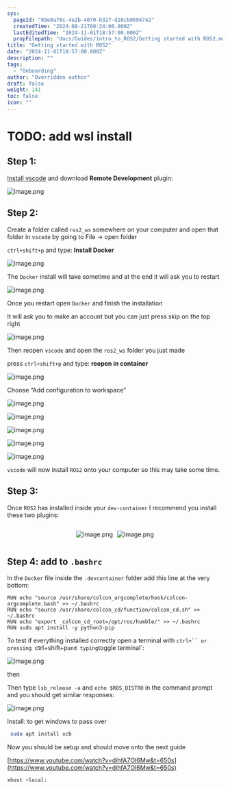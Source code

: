 ```yaml
---
sys:
  pageId: "89e0a78c-4e2b-4070-b327-d28cb0694742"
  createdTime: "2024-08-21T00:24:00.000Z"
  lastEditedTime: "2024-11-01T18:57:00.000Z"
  propFilepath: "docs/Guides/intro_to_ROS2/Getting started with ROS2.md"
title: "Getting started with ROS2"
date: "2024-11-01T18:57:00.000Z"
description: ""
tags:
  - "Onboarding"
author: "Overridden author"
draft: false
weight: 141
toc: false
icon: ""
---
```


# TODO: add wsl install

## Step 1:

[Install vscode](https://code.visualstudio.com/download) and download **Remote Development** plugin:

![image.png](https://prod-files-secure.s3.us-west-2.amazonaws.com/d518164a-d88e-44d1-a4ee-3adb3bd8bce0/efb52993-1881-4a40-b95e-6f020334f022/image.png?X-Amz-Algorithm=AWS4-HMAC-SHA256&X-Amz-Content-Sha256=UNSIGNED-PAYLOAD&X-Amz-Credential=ASIAZI2LB46663N7ERMQ%2F20250206%2Fus-west-2%2Fs3%2Faws4_request&X-Amz-Date=20250206T090828Z&X-Amz-Expires=3600&X-Amz-Security-Token=IQoJb3JpZ2luX2VjEEEaCXVzLXdlc3QtMiJGMEQCIHXRXwUowssoAULie8V%2FVDIcnFwsWR%2BvbVG6gbqMq9oHAiBzpK2%2F1edmQToxC%2BazjRMJEvngjSJA%2Be9sjuCtvly0jyr%2FAwhaEAAaDDYzNzQyMzE4MzgwNSIMOvu%2B5JGwf77ZUYHSKtwDhmaITKSKzdXhnJHSZgAF3zE0QHZKituQd8RF8jxIF7NUkojJTmoeSi9k%2BI7RSsi5HOgerDScUt3oKVcHibGLXR%2BpZKY8gxGSgKeehSD0Wbf0WAEF04uXU76NXki6z1sHidarqTmM1E60bz4Fftfw5Uga9uCuM%2F26RYIAqPB9AorQR00fN9Ow9IqP1vL0WMrcy0dm9NXTaj3OT61SBvLdbxiClwQIwsv2JT2BBeEm5UZMlkkjXbOIZ1ijvmBVFNREAFW2Pu4%2BYK281syUpr%2FXheQKN38tqh5heIQoPRzt2QwDN4YitEHinZ2OJmu%2B02mmPAKLJL753BnZf4nKHk1iTWoLJ6Y66ZDexhrglMAnifuRGCSKaD7pYiwH5qsjhDXkEM0ivZL1iR781hgVEuY6UQrbzoaPvjFwrsYZ%2BxBykNAz07PbMD07QTdcCvrlbfCqpuDCY6jGHcq521RXyucJ18b0HfaxXrZE0wuG2HmOsM9yGcP3zz12%2FJcw6GJwS61jINkELLdeBgiT%2BEKzK5x7p%2FEx8xc9fDN5vxoEksja7hdD5RJ7baEjp0wmYRwjbmINlIUXGMVlPnpzpKpczhgHyGKsGPkQc2ji0om%2F2t0MzswL%2B%2FlkJ5644wwW3SEwke2RvQY6pgFtdv4oALFq6qq31jqSqqhEmR%2BuEXDrnPlgllUioUIupcm%2B31Md%2FQt2A1RmVrGBr9aA7MS5j2YYNbi4Y1widQp%2F0n%2Fi4GnPiDEgDXLRSrLTGJ6aRSW3G0qi7b3aKg7krFc4Ph%2FnIbqYkGUcZggIqyQOZSxPdisYG3CeHYR%2Frz6ufl%2BrfMG64lUiuRS6ZCbcYAUIu7JWn5eJSOgnfI7yDx82pI4VDK6t&X-Amz-Signature=798134e182b492e3cdbc4370d53d1a7f13976a76214cb51a391b909711b35a3a&X-Amz-SignedHeaders=host&x-id=GetObject)

## Step 2:

Create a folder called `ros2_ws` somewhere on your computer and open that folder in `vscode` by going to File → open folder 

`ctrl+shift+p` and type: **Install Docker**

![image.png](https://prod-files-secure.s3.us-west-2.amazonaws.com/d518164a-d88e-44d1-a4ee-3adb3bd8bce0/2269dc0e-1cd5-47ff-bceb-c04ad9b2eab0/image.png?X-Amz-Algorithm=AWS4-HMAC-SHA256&X-Amz-Content-Sha256=UNSIGNED-PAYLOAD&X-Amz-Credential=ASIAZI2LB46663N7ERMQ%2F20250206%2Fus-west-2%2Fs3%2Faws4_request&X-Amz-Date=20250206T090828Z&X-Amz-Expires=3600&X-Amz-Security-Token=IQoJb3JpZ2luX2VjEEEaCXVzLXdlc3QtMiJGMEQCIHXRXwUowssoAULie8V%2FVDIcnFwsWR%2BvbVG6gbqMq9oHAiBzpK2%2F1edmQToxC%2BazjRMJEvngjSJA%2Be9sjuCtvly0jyr%2FAwhaEAAaDDYzNzQyMzE4MzgwNSIMOvu%2B5JGwf77ZUYHSKtwDhmaITKSKzdXhnJHSZgAF3zE0QHZKituQd8RF8jxIF7NUkojJTmoeSi9k%2BI7RSsi5HOgerDScUt3oKVcHibGLXR%2BpZKY8gxGSgKeehSD0Wbf0WAEF04uXU76NXki6z1sHidarqTmM1E60bz4Fftfw5Uga9uCuM%2F26RYIAqPB9AorQR00fN9Ow9IqP1vL0WMrcy0dm9NXTaj3OT61SBvLdbxiClwQIwsv2JT2BBeEm5UZMlkkjXbOIZ1ijvmBVFNREAFW2Pu4%2BYK281syUpr%2FXheQKN38tqh5heIQoPRzt2QwDN4YitEHinZ2OJmu%2B02mmPAKLJL753BnZf4nKHk1iTWoLJ6Y66ZDexhrglMAnifuRGCSKaD7pYiwH5qsjhDXkEM0ivZL1iR781hgVEuY6UQrbzoaPvjFwrsYZ%2BxBykNAz07PbMD07QTdcCvrlbfCqpuDCY6jGHcq521RXyucJ18b0HfaxXrZE0wuG2HmOsM9yGcP3zz12%2FJcw6GJwS61jINkELLdeBgiT%2BEKzK5x7p%2FEx8xc9fDN5vxoEksja7hdD5RJ7baEjp0wmYRwjbmINlIUXGMVlPnpzpKpczhgHyGKsGPkQc2ji0om%2F2t0MzswL%2B%2FlkJ5644wwW3SEwke2RvQY6pgFtdv4oALFq6qq31jqSqqhEmR%2BuEXDrnPlgllUioUIupcm%2B31Md%2FQt2A1RmVrGBr9aA7MS5j2YYNbi4Y1widQp%2F0n%2Fi4GnPiDEgDXLRSrLTGJ6aRSW3G0qi7b3aKg7krFc4Ph%2FnIbqYkGUcZggIqyQOZSxPdisYG3CeHYR%2Frz6ufl%2BrfMG64lUiuRS6ZCbcYAUIu7JWn5eJSOgnfI7yDx82pI4VDK6t&X-Amz-Signature=8654f20184c5467b0e6955f3365caf09ad361688a2c0f1d123e3676adf4d5283&X-Amz-SignedHeaders=host&x-id=GetObject)

The `Docker` install will take sometime and at the end it will ask you to restart

![image.png](https://prod-files-secure.s3.us-west-2.amazonaws.com/d518164a-d88e-44d1-a4ee-3adb3bd8bce0/ed233f78-be33-4b1f-b89c-9c346c0e961e/image.png?X-Amz-Algorithm=AWS4-HMAC-SHA256&X-Amz-Content-Sha256=UNSIGNED-PAYLOAD&X-Amz-Credential=ASIAZI2LB46663N7ERMQ%2F20250206%2Fus-west-2%2Fs3%2Faws4_request&X-Amz-Date=20250206T090828Z&X-Amz-Expires=3600&X-Amz-Security-Token=IQoJb3JpZ2luX2VjEEEaCXVzLXdlc3QtMiJGMEQCIHXRXwUowssoAULie8V%2FVDIcnFwsWR%2BvbVG6gbqMq9oHAiBzpK2%2F1edmQToxC%2BazjRMJEvngjSJA%2Be9sjuCtvly0jyr%2FAwhaEAAaDDYzNzQyMzE4MzgwNSIMOvu%2B5JGwf77ZUYHSKtwDhmaITKSKzdXhnJHSZgAF3zE0QHZKituQd8RF8jxIF7NUkojJTmoeSi9k%2BI7RSsi5HOgerDScUt3oKVcHibGLXR%2BpZKY8gxGSgKeehSD0Wbf0WAEF04uXU76NXki6z1sHidarqTmM1E60bz4Fftfw5Uga9uCuM%2F26RYIAqPB9AorQR00fN9Ow9IqP1vL0WMrcy0dm9NXTaj3OT61SBvLdbxiClwQIwsv2JT2BBeEm5UZMlkkjXbOIZ1ijvmBVFNREAFW2Pu4%2BYK281syUpr%2FXheQKN38tqh5heIQoPRzt2QwDN4YitEHinZ2OJmu%2B02mmPAKLJL753BnZf4nKHk1iTWoLJ6Y66ZDexhrglMAnifuRGCSKaD7pYiwH5qsjhDXkEM0ivZL1iR781hgVEuY6UQrbzoaPvjFwrsYZ%2BxBykNAz07PbMD07QTdcCvrlbfCqpuDCY6jGHcq521RXyucJ18b0HfaxXrZE0wuG2HmOsM9yGcP3zz12%2FJcw6GJwS61jINkELLdeBgiT%2BEKzK5x7p%2FEx8xc9fDN5vxoEksja7hdD5RJ7baEjp0wmYRwjbmINlIUXGMVlPnpzpKpczhgHyGKsGPkQc2ji0om%2F2t0MzswL%2B%2FlkJ5644wwW3SEwke2RvQY6pgFtdv4oALFq6qq31jqSqqhEmR%2BuEXDrnPlgllUioUIupcm%2B31Md%2FQt2A1RmVrGBr9aA7MS5j2YYNbi4Y1widQp%2F0n%2Fi4GnPiDEgDXLRSrLTGJ6aRSW3G0qi7b3aKg7krFc4Ph%2FnIbqYkGUcZggIqyQOZSxPdisYG3CeHYR%2Frz6ufl%2BrfMG64lUiuRS6ZCbcYAUIu7JWn5eJSOgnfI7yDx82pI4VDK6t&X-Amz-Signature=792afd591122fd44b5dc5d57d58bed8876c8f167c7b70845eb1e2a1ccc25d531&X-Amz-SignedHeaders=host&x-id=GetObject)

Once you restart open `Docker` and finish the installation

It will ask you to make an account but you can just press skip on the top right

![image.png](https://prod-files-secure.s3.us-west-2.amazonaws.com/d518164a-d88e-44d1-a4ee-3adb3bd8bce0/21010ad9-1659-4fd9-9f59-9932a09b2a3d/image.png?X-Amz-Algorithm=AWS4-HMAC-SHA256&X-Amz-Content-Sha256=UNSIGNED-PAYLOAD&X-Amz-Credential=ASIAZI2LB46663N7ERMQ%2F20250206%2Fus-west-2%2Fs3%2Faws4_request&X-Amz-Date=20250206T090828Z&X-Amz-Expires=3600&X-Amz-Security-Token=IQoJb3JpZ2luX2VjEEEaCXVzLXdlc3QtMiJGMEQCIHXRXwUowssoAULie8V%2FVDIcnFwsWR%2BvbVG6gbqMq9oHAiBzpK2%2F1edmQToxC%2BazjRMJEvngjSJA%2Be9sjuCtvly0jyr%2FAwhaEAAaDDYzNzQyMzE4MzgwNSIMOvu%2B5JGwf77ZUYHSKtwDhmaITKSKzdXhnJHSZgAF3zE0QHZKituQd8RF8jxIF7NUkojJTmoeSi9k%2BI7RSsi5HOgerDScUt3oKVcHibGLXR%2BpZKY8gxGSgKeehSD0Wbf0WAEF04uXU76NXki6z1sHidarqTmM1E60bz4Fftfw5Uga9uCuM%2F26RYIAqPB9AorQR00fN9Ow9IqP1vL0WMrcy0dm9NXTaj3OT61SBvLdbxiClwQIwsv2JT2BBeEm5UZMlkkjXbOIZ1ijvmBVFNREAFW2Pu4%2BYK281syUpr%2FXheQKN38tqh5heIQoPRzt2QwDN4YitEHinZ2OJmu%2B02mmPAKLJL753BnZf4nKHk1iTWoLJ6Y66ZDexhrglMAnifuRGCSKaD7pYiwH5qsjhDXkEM0ivZL1iR781hgVEuY6UQrbzoaPvjFwrsYZ%2BxBykNAz07PbMD07QTdcCvrlbfCqpuDCY6jGHcq521RXyucJ18b0HfaxXrZE0wuG2HmOsM9yGcP3zz12%2FJcw6GJwS61jINkELLdeBgiT%2BEKzK5x7p%2FEx8xc9fDN5vxoEksja7hdD5RJ7baEjp0wmYRwjbmINlIUXGMVlPnpzpKpczhgHyGKsGPkQc2ji0om%2F2t0MzswL%2B%2FlkJ5644wwW3SEwke2RvQY6pgFtdv4oALFq6qq31jqSqqhEmR%2BuEXDrnPlgllUioUIupcm%2B31Md%2FQt2A1RmVrGBr9aA7MS5j2YYNbi4Y1widQp%2F0n%2Fi4GnPiDEgDXLRSrLTGJ6aRSW3G0qi7b3aKg7krFc4Ph%2FnIbqYkGUcZggIqyQOZSxPdisYG3CeHYR%2Frz6ufl%2BrfMG64lUiuRS6ZCbcYAUIu7JWn5eJSOgnfI7yDx82pI4VDK6t&X-Amz-Signature=f0ccc17480eac59acc4796c0bd0c5eada3a5aed24a9e424a23e446f57e72f775&X-Amz-SignedHeaders=host&x-id=GetObject)

Then reopen `vscode` and open the `ros2_ws` folder you just made

press `ctrl+shift+p` and type: **reopen in container**

![image.png](https://prod-files-secure.s3.us-west-2.amazonaws.com/d518164a-d88e-44d1-a4ee-3adb3bd8bce0/4e93b8c2-41ad-488c-8095-c74205196118/image.png?X-Amz-Algorithm=AWS4-HMAC-SHA256&X-Amz-Content-Sha256=UNSIGNED-PAYLOAD&X-Amz-Credential=ASIAZI2LB46663N7ERMQ%2F20250206%2Fus-west-2%2Fs3%2Faws4_request&X-Amz-Date=20250206T090828Z&X-Amz-Expires=3600&X-Amz-Security-Token=IQoJb3JpZ2luX2VjEEEaCXVzLXdlc3QtMiJGMEQCIHXRXwUowssoAULie8V%2FVDIcnFwsWR%2BvbVG6gbqMq9oHAiBzpK2%2F1edmQToxC%2BazjRMJEvngjSJA%2Be9sjuCtvly0jyr%2FAwhaEAAaDDYzNzQyMzE4MzgwNSIMOvu%2B5JGwf77ZUYHSKtwDhmaITKSKzdXhnJHSZgAF3zE0QHZKituQd8RF8jxIF7NUkojJTmoeSi9k%2BI7RSsi5HOgerDScUt3oKVcHibGLXR%2BpZKY8gxGSgKeehSD0Wbf0WAEF04uXU76NXki6z1sHidarqTmM1E60bz4Fftfw5Uga9uCuM%2F26RYIAqPB9AorQR00fN9Ow9IqP1vL0WMrcy0dm9NXTaj3OT61SBvLdbxiClwQIwsv2JT2BBeEm5UZMlkkjXbOIZ1ijvmBVFNREAFW2Pu4%2BYK281syUpr%2FXheQKN38tqh5heIQoPRzt2QwDN4YitEHinZ2OJmu%2B02mmPAKLJL753BnZf4nKHk1iTWoLJ6Y66ZDexhrglMAnifuRGCSKaD7pYiwH5qsjhDXkEM0ivZL1iR781hgVEuY6UQrbzoaPvjFwrsYZ%2BxBykNAz07PbMD07QTdcCvrlbfCqpuDCY6jGHcq521RXyucJ18b0HfaxXrZE0wuG2HmOsM9yGcP3zz12%2FJcw6GJwS61jINkELLdeBgiT%2BEKzK5x7p%2FEx8xc9fDN5vxoEksja7hdD5RJ7baEjp0wmYRwjbmINlIUXGMVlPnpzpKpczhgHyGKsGPkQc2ji0om%2F2t0MzswL%2B%2FlkJ5644wwW3SEwke2RvQY6pgFtdv4oALFq6qq31jqSqqhEmR%2BuEXDrnPlgllUioUIupcm%2B31Md%2FQt2A1RmVrGBr9aA7MS5j2YYNbi4Y1widQp%2F0n%2Fi4GnPiDEgDXLRSrLTGJ6aRSW3G0qi7b3aKg7krFc4Ph%2FnIbqYkGUcZggIqyQOZSxPdisYG3CeHYR%2Frz6ufl%2BrfMG64lUiuRS6ZCbcYAUIu7JWn5eJSOgnfI7yDx82pI4VDK6t&X-Amz-Signature=5208028185bc31a96efe1632bb01d36e9f3b530ffe3b92ac5fef71d12793cb4f&X-Amz-SignedHeaders=host&x-id=GetObject)

Choose “Add configuration to workspace”

![image.png](https://prod-files-secure.s3.us-west-2.amazonaws.com/d518164a-d88e-44d1-a4ee-3adb3bd8bce0/9560b282-5060-4989-ba37-97e7b2c22476/image.png?X-Amz-Algorithm=AWS4-HMAC-SHA256&X-Amz-Content-Sha256=UNSIGNED-PAYLOAD&X-Amz-Credential=ASIAZI2LB46663N7ERMQ%2F20250206%2Fus-west-2%2Fs3%2Faws4_request&X-Amz-Date=20250206T090828Z&X-Amz-Expires=3600&X-Amz-Security-Token=IQoJb3JpZ2luX2VjEEEaCXVzLXdlc3QtMiJGMEQCIHXRXwUowssoAULie8V%2FVDIcnFwsWR%2BvbVG6gbqMq9oHAiBzpK2%2F1edmQToxC%2BazjRMJEvngjSJA%2Be9sjuCtvly0jyr%2FAwhaEAAaDDYzNzQyMzE4MzgwNSIMOvu%2B5JGwf77ZUYHSKtwDhmaITKSKzdXhnJHSZgAF3zE0QHZKituQd8RF8jxIF7NUkojJTmoeSi9k%2BI7RSsi5HOgerDScUt3oKVcHibGLXR%2BpZKY8gxGSgKeehSD0Wbf0WAEF04uXU76NXki6z1sHidarqTmM1E60bz4Fftfw5Uga9uCuM%2F26RYIAqPB9AorQR00fN9Ow9IqP1vL0WMrcy0dm9NXTaj3OT61SBvLdbxiClwQIwsv2JT2BBeEm5UZMlkkjXbOIZ1ijvmBVFNREAFW2Pu4%2BYK281syUpr%2FXheQKN38tqh5heIQoPRzt2QwDN4YitEHinZ2OJmu%2B02mmPAKLJL753BnZf4nKHk1iTWoLJ6Y66ZDexhrglMAnifuRGCSKaD7pYiwH5qsjhDXkEM0ivZL1iR781hgVEuY6UQrbzoaPvjFwrsYZ%2BxBykNAz07PbMD07QTdcCvrlbfCqpuDCY6jGHcq521RXyucJ18b0HfaxXrZE0wuG2HmOsM9yGcP3zz12%2FJcw6GJwS61jINkELLdeBgiT%2BEKzK5x7p%2FEx8xc9fDN5vxoEksja7hdD5RJ7baEjp0wmYRwjbmINlIUXGMVlPnpzpKpczhgHyGKsGPkQc2ji0om%2F2t0MzswL%2B%2FlkJ5644wwW3SEwke2RvQY6pgFtdv4oALFq6qq31jqSqqhEmR%2BuEXDrnPlgllUioUIupcm%2B31Md%2FQt2A1RmVrGBr9aA7MS5j2YYNbi4Y1widQp%2F0n%2Fi4GnPiDEgDXLRSrLTGJ6aRSW3G0qi7b3aKg7krFc4Ph%2FnIbqYkGUcZggIqyQOZSxPdisYG3CeHYR%2Frz6ufl%2BrfMG64lUiuRS6ZCbcYAUIu7JWn5eJSOgnfI7yDx82pI4VDK6t&X-Amz-Signature=a09a7d57103d15f53c3510ddd9d05c920c0b330b1e2d850dd9ed742fe3435419&X-Amz-SignedHeaders=host&x-id=GetObject)

![image.png](https://prod-files-secure.s3.us-west-2.amazonaws.com/d518164a-d88e-44d1-a4ee-3adb3bd8bce0/2ee63f81-886b-48e8-a553-dc6e5eac99e4/image.png?X-Amz-Algorithm=AWS4-HMAC-SHA256&X-Amz-Content-Sha256=UNSIGNED-PAYLOAD&X-Amz-Credential=ASIAZI2LB46663N7ERMQ%2F20250206%2Fus-west-2%2Fs3%2Faws4_request&X-Amz-Date=20250206T090828Z&X-Amz-Expires=3600&X-Amz-Security-Token=IQoJb3JpZ2luX2VjEEEaCXVzLXdlc3QtMiJGMEQCIHXRXwUowssoAULie8V%2FVDIcnFwsWR%2BvbVG6gbqMq9oHAiBzpK2%2F1edmQToxC%2BazjRMJEvngjSJA%2Be9sjuCtvly0jyr%2FAwhaEAAaDDYzNzQyMzE4MzgwNSIMOvu%2B5JGwf77ZUYHSKtwDhmaITKSKzdXhnJHSZgAF3zE0QHZKituQd8RF8jxIF7NUkojJTmoeSi9k%2BI7RSsi5HOgerDScUt3oKVcHibGLXR%2BpZKY8gxGSgKeehSD0Wbf0WAEF04uXU76NXki6z1sHidarqTmM1E60bz4Fftfw5Uga9uCuM%2F26RYIAqPB9AorQR00fN9Ow9IqP1vL0WMrcy0dm9NXTaj3OT61SBvLdbxiClwQIwsv2JT2BBeEm5UZMlkkjXbOIZ1ijvmBVFNREAFW2Pu4%2BYK281syUpr%2FXheQKN38tqh5heIQoPRzt2QwDN4YitEHinZ2OJmu%2B02mmPAKLJL753BnZf4nKHk1iTWoLJ6Y66ZDexhrglMAnifuRGCSKaD7pYiwH5qsjhDXkEM0ivZL1iR781hgVEuY6UQrbzoaPvjFwrsYZ%2BxBykNAz07PbMD07QTdcCvrlbfCqpuDCY6jGHcq521RXyucJ18b0HfaxXrZE0wuG2HmOsM9yGcP3zz12%2FJcw6GJwS61jINkELLdeBgiT%2BEKzK5x7p%2FEx8xc9fDN5vxoEksja7hdD5RJ7baEjp0wmYRwjbmINlIUXGMVlPnpzpKpczhgHyGKsGPkQc2ji0om%2F2t0MzswL%2B%2FlkJ5644wwW3SEwke2RvQY6pgFtdv4oALFq6qq31jqSqqhEmR%2BuEXDrnPlgllUioUIupcm%2B31Md%2FQt2A1RmVrGBr9aA7MS5j2YYNbi4Y1widQp%2F0n%2Fi4GnPiDEgDXLRSrLTGJ6aRSW3G0qi7b3aKg7krFc4Ph%2FnIbqYkGUcZggIqyQOZSxPdisYG3CeHYR%2Frz6ufl%2BrfMG64lUiuRS6ZCbcYAUIu7JWn5eJSOgnfI7yDx82pI4VDK6t&X-Amz-Signature=c1b4145af1e6e4f0d4e0f1f60132dab84ce40e13f71ecc16f97f8ebcf0c55e3d&X-Amz-SignedHeaders=host&x-id=GetObject)

![image.png](https://prod-files-secure.s3.us-west-2.amazonaws.com/d518164a-d88e-44d1-a4ee-3adb3bd8bce0/ae1580b2-b048-407e-aed9-b584224a7a04/image.png?X-Amz-Algorithm=AWS4-HMAC-SHA256&X-Amz-Content-Sha256=UNSIGNED-PAYLOAD&X-Amz-Credential=ASIAZI2LB46663N7ERMQ%2F20250206%2Fus-west-2%2Fs3%2Faws4_request&X-Amz-Date=20250206T090828Z&X-Amz-Expires=3600&X-Amz-Security-Token=IQoJb3JpZ2luX2VjEEEaCXVzLXdlc3QtMiJGMEQCIHXRXwUowssoAULie8V%2FVDIcnFwsWR%2BvbVG6gbqMq9oHAiBzpK2%2F1edmQToxC%2BazjRMJEvngjSJA%2Be9sjuCtvly0jyr%2FAwhaEAAaDDYzNzQyMzE4MzgwNSIMOvu%2B5JGwf77ZUYHSKtwDhmaITKSKzdXhnJHSZgAF3zE0QHZKituQd8RF8jxIF7NUkojJTmoeSi9k%2BI7RSsi5HOgerDScUt3oKVcHibGLXR%2BpZKY8gxGSgKeehSD0Wbf0WAEF04uXU76NXki6z1sHidarqTmM1E60bz4Fftfw5Uga9uCuM%2F26RYIAqPB9AorQR00fN9Ow9IqP1vL0WMrcy0dm9NXTaj3OT61SBvLdbxiClwQIwsv2JT2BBeEm5UZMlkkjXbOIZ1ijvmBVFNREAFW2Pu4%2BYK281syUpr%2FXheQKN38tqh5heIQoPRzt2QwDN4YitEHinZ2OJmu%2B02mmPAKLJL753BnZf4nKHk1iTWoLJ6Y66ZDexhrglMAnifuRGCSKaD7pYiwH5qsjhDXkEM0ivZL1iR781hgVEuY6UQrbzoaPvjFwrsYZ%2BxBykNAz07PbMD07QTdcCvrlbfCqpuDCY6jGHcq521RXyucJ18b0HfaxXrZE0wuG2HmOsM9yGcP3zz12%2FJcw6GJwS61jINkELLdeBgiT%2BEKzK5x7p%2FEx8xc9fDN5vxoEksja7hdD5RJ7baEjp0wmYRwjbmINlIUXGMVlPnpzpKpczhgHyGKsGPkQc2ji0om%2F2t0MzswL%2B%2FlkJ5644wwW3SEwke2RvQY6pgFtdv4oALFq6qq31jqSqqhEmR%2BuEXDrnPlgllUioUIupcm%2B31Md%2FQt2A1RmVrGBr9aA7MS5j2YYNbi4Y1widQp%2F0n%2Fi4GnPiDEgDXLRSrLTGJ6aRSW3G0qi7b3aKg7krFc4Ph%2FnIbqYkGUcZggIqyQOZSxPdisYG3CeHYR%2Frz6ufl%2BrfMG64lUiuRS6ZCbcYAUIu7JWn5eJSOgnfI7yDx82pI4VDK6t&X-Amz-Signature=5a4756fb2f5951abec1271599c5777db79f249f738a88b8c2f4133a0f1f93517&X-Amz-SignedHeaders=host&x-id=GetObject)

![image.png](https://prod-files-secure.s3.us-west-2.amazonaws.com/d518164a-d88e-44d1-a4ee-3adb3bd8bce0/53255b28-f75e-430f-b9e3-c0ac8577e42b/image.png?X-Amz-Algorithm=AWS4-HMAC-SHA256&X-Amz-Content-Sha256=UNSIGNED-PAYLOAD&X-Amz-Credential=ASIAZI2LB46663N7ERMQ%2F20250206%2Fus-west-2%2Fs3%2Faws4_request&X-Amz-Date=20250206T090828Z&X-Amz-Expires=3600&X-Amz-Security-Token=IQoJb3JpZ2luX2VjEEEaCXVzLXdlc3QtMiJGMEQCIHXRXwUowssoAULie8V%2FVDIcnFwsWR%2BvbVG6gbqMq9oHAiBzpK2%2F1edmQToxC%2BazjRMJEvngjSJA%2Be9sjuCtvly0jyr%2FAwhaEAAaDDYzNzQyMzE4MzgwNSIMOvu%2B5JGwf77ZUYHSKtwDhmaITKSKzdXhnJHSZgAF3zE0QHZKituQd8RF8jxIF7NUkojJTmoeSi9k%2BI7RSsi5HOgerDScUt3oKVcHibGLXR%2BpZKY8gxGSgKeehSD0Wbf0WAEF04uXU76NXki6z1sHidarqTmM1E60bz4Fftfw5Uga9uCuM%2F26RYIAqPB9AorQR00fN9Ow9IqP1vL0WMrcy0dm9NXTaj3OT61SBvLdbxiClwQIwsv2JT2BBeEm5UZMlkkjXbOIZ1ijvmBVFNREAFW2Pu4%2BYK281syUpr%2FXheQKN38tqh5heIQoPRzt2QwDN4YitEHinZ2OJmu%2B02mmPAKLJL753BnZf4nKHk1iTWoLJ6Y66ZDexhrglMAnifuRGCSKaD7pYiwH5qsjhDXkEM0ivZL1iR781hgVEuY6UQrbzoaPvjFwrsYZ%2BxBykNAz07PbMD07QTdcCvrlbfCqpuDCY6jGHcq521RXyucJ18b0HfaxXrZE0wuG2HmOsM9yGcP3zz12%2FJcw6GJwS61jINkELLdeBgiT%2BEKzK5x7p%2FEx8xc9fDN5vxoEksja7hdD5RJ7baEjp0wmYRwjbmINlIUXGMVlPnpzpKpczhgHyGKsGPkQc2ji0om%2F2t0MzswL%2B%2FlkJ5644wwW3SEwke2RvQY6pgFtdv4oALFq6qq31jqSqqhEmR%2BuEXDrnPlgllUioUIupcm%2B31Md%2FQt2A1RmVrGBr9aA7MS5j2YYNbi4Y1widQp%2F0n%2Fi4GnPiDEgDXLRSrLTGJ6aRSW3G0qi7b3aKg7krFc4Ph%2FnIbqYkGUcZggIqyQOZSxPdisYG3CeHYR%2Frz6ufl%2BrfMG64lUiuRS6ZCbcYAUIu7JWn5eJSOgnfI7yDx82pI4VDK6t&X-Amz-Signature=40bf4079df7b94aa896c603590f71673d086aa60369379177f503849f16406b2&X-Amz-SignedHeaders=host&x-id=GetObject)

![image.png](https://prod-files-secure.s3.us-west-2.amazonaws.com/d518164a-d88e-44d1-a4ee-3adb3bd8bce0/7c562767-5af9-4ffb-97d1-327bcdf4ee00/image.png?X-Amz-Algorithm=AWS4-HMAC-SHA256&X-Amz-Content-Sha256=UNSIGNED-PAYLOAD&X-Amz-Credential=ASIAZI2LB46663N7ERMQ%2F20250206%2Fus-west-2%2Fs3%2Faws4_request&X-Amz-Date=20250206T090828Z&X-Amz-Expires=3600&X-Amz-Security-Token=IQoJb3JpZ2luX2VjEEEaCXVzLXdlc3QtMiJGMEQCIHXRXwUowssoAULie8V%2FVDIcnFwsWR%2BvbVG6gbqMq9oHAiBzpK2%2F1edmQToxC%2BazjRMJEvngjSJA%2Be9sjuCtvly0jyr%2FAwhaEAAaDDYzNzQyMzE4MzgwNSIMOvu%2B5JGwf77ZUYHSKtwDhmaITKSKzdXhnJHSZgAF3zE0QHZKituQd8RF8jxIF7NUkojJTmoeSi9k%2BI7RSsi5HOgerDScUt3oKVcHibGLXR%2BpZKY8gxGSgKeehSD0Wbf0WAEF04uXU76NXki6z1sHidarqTmM1E60bz4Fftfw5Uga9uCuM%2F26RYIAqPB9AorQR00fN9Ow9IqP1vL0WMrcy0dm9NXTaj3OT61SBvLdbxiClwQIwsv2JT2BBeEm5UZMlkkjXbOIZ1ijvmBVFNREAFW2Pu4%2BYK281syUpr%2FXheQKN38tqh5heIQoPRzt2QwDN4YitEHinZ2OJmu%2B02mmPAKLJL753BnZf4nKHk1iTWoLJ6Y66ZDexhrglMAnifuRGCSKaD7pYiwH5qsjhDXkEM0ivZL1iR781hgVEuY6UQrbzoaPvjFwrsYZ%2BxBykNAz07PbMD07QTdcCvrlbfCqpuDCY6jGHcq521RXyucJ18b0HfaxXrZE0wuG2HmOsM9yGcP3zz12%2FJcw6GJwS61jINkELLdeBgiT%2BEKzK5x7p%2FEx8xc9fDN5vxoEksja7hdD5RJ7baEjp0wmYRwjbmINlIUXGMVlPnpzpKpczhgHyGKsGPkQc2ji0om%2F2t0MzswL%2B%2FlkJ5644wwW3SEwke2RvQY6pgFtdv4oALFq6qq31jqSqqhEmR%2BuEXDrnPlgllUioUIupcm%2B31Md%2FQt2A1RmVrGBr9aA7MS5j2YYNbi4Y1widQp%2F0n%2Fi4GnPiDEgDXLRSrLTGJ6aRSW3G0qi7b3aKg7krFc4Ph%2FnIbqYkGUcZggIqyQOZSxPdisYG3CeHYR%2Frz6ufl%2BrfMG64lUiuRS6ZCbcYAUIu7JWn5eJSOgnfI7yDx82pI4VDK6t&X-Amz-Signature=af06c174c020fba0ac42ca8cc1c4cff9466eedab6c4e4254b0870efc7d7dee62&X-Amz-SignedHeaders=host&x-id=GetObject)

`vscode` will now install `ROS2` onto your computer so this may take some time.

## Step 3:

Once `ROS2` has installed inside your `dev-container` I recommend you install these two plugins:

<div style="display: flex;flex-direction: row; column-gap:10px; max-width: 630px;justify-content: center;">
<div>

![image.png](https://prod-files-secure.s3.us-west-2.amazonaws.com/d518164a-d88e-44d1-a4ee-3adb3bd8bce0/3fc3d550-5a54-4ba1-ba6b-faa01cdb7369/image.png?X-Amz-Algorithm=AWS4-HMAC-SHA256&X-Amz-Content-Sha256=UNSIGNED-PAYLOAD&X-Amz-Credential=ASIAZI2LB4664NKJZB6K%2F20250206%2Fus-west-2%2Fs3%2Faws4_request&X-Amz-Date=20250206T090834Z&X-Amz-Expires=3600&X-Amz-Security-Token=IQoJb3JpZ2luX2VjEEEaCXVzLXdlc3QtMiJIMEYCIQCtI%2FbQDh29nHIZYE85yjDrrhtKlTEEq0xmGYni4i85FwIhAKAEcFsgUvhJFx5PqliLBqRgyBNy9dB9Ia%2Fm9tlwgxT7Kv8DCFoQABoMNjM3NDIzMTgzODA1IgynVh%2FdAYzx%2BP0wWxwq3AP9YaNtAB%2FpdNei0VfduRLmOLKNUubDrOlloSdbxurQh%2BQ82IWD19roALYuxQNJXSWnYkEFH4zPJVKDYNrkuDe0ToKV9IUIfVmDTjZrnDuTKI%2FIM16I0EsJ4PfzNyDs7ukuG%2BVnnog%2B%2FgnK0ig02OJrv4Orljo394kSMdF5K5AJ84BijK6M7hDVPdcGq9RjM%2BN7%2Borklks5S%2FG7BYVjEIEtnyulj6IP8PSo6TCpwS9ahZAIpUmo3VMJMxPeaV%2FyWO2HBlOTvZLPFX%2Fp7zk3w4vi14mq%2BRAvrCPpU%2BPvWC5LX83rta5UKmdmuBX%2FEzv99jJ%2FwRLwr8nZorciOVXlU7KVzq7lt4r7OyMeb9sSC4OFxe71x%2FgXsD9ryW6gXUDGQPRaAOf9kEfxxbIEh7IrJXv9kGm%2BA5e8uvefxBVsYUlBV9Rg52C%2BUMSnEDuu3EJ5h%2F8%2FPlcn3PzbRlPj1ZprXQU3iVmODcdLweb49umoR50dZua938NyRBQPuUbS3Ydg%2FjlbbFDzeUcFuujVh586pSxIIb7L%2Fbnu9qhcnp71iUNLO1YOCJ29zWeUfyT4EYqizb1If52yCqrYhxxlEIK9e%2F4Mvi6UebXUzUN3X7yqET%2F36YzubZKgrkJoE0YAoDCQ7ZG9BjqkAWYKmXeCNcN7L%2BAai2PzNzsJmc1PXEVKLyySZDJZnbCoVQ2Eb5DVgdvp3LoAD1tg9BcgS%2BFgI%2BBoQ0nZGCP420OEFfjBvJPlD6fwUoeLMX6RaflfMzCM5nGiTL7BJA%2BLRDMhn47qUf22W%2FqFbWfKALOGT1s%2BTbx4GkrsEeMu1sA5BoHNYAe6j7FOuhVH86NFBSBYbKsAYOCfrBtYu9cak5dWvOig&X-Amz-Signature=80b618a5f815ae0b8c744b72f4d05464e18a81c48bb36e8437ed7caeabf2e757&X-Amz-SignedHeaders=host&x-id=GetObject)

</div>
<div>

![image.png](https://prod-files-secure.s3.us-west-2.amazonaws.com/d518164a-d88e-44d1-a4ee-3adb3bd8bce0/d994cc66-13c2-4093-a5a3-f84cf4601a82/image.png?X-Amz-Algorithm=AWS4-HMAC-SHA256&X-Amz-Content-Sha256=UNSIGNED-PAYLOAD&X-Amz-Credential=ASIAZI2LB466QSNIOHOJ%2F20250206%2Fus-west-2%2Fs3%2Faws4_request&X-Amz-Date=20250206T090834Z&X-Amz-Expires=3600&X-Amz-Security-Token=IQoJb3JpZ2luX2VjEEEaCXVzLXdlc3QtMiJIMEYCIQC5XLZduow3BeZjaAr6FCTiIwykj6Ia49334VmaUysjlAIhAKZvZ5GDX%2F4m6Fw9lvm8Nzp7brmBW0uMXA94Z8l3yt3cKv8DCFoQABoMNjM3NDIzMTgzODA1IgxR0DU2vMKdLx%2B%2BCEgq3AMvhrSFl2NA4vqzSImWPD1hHZxmamUOGPpzzdZstgsOfETksGzsMU%2FI7hZCSXjrqTSqYw8txHv5%2FMR0MoAywveUC2L2XRgFsGihkAc3sCj555CIWaRL4qAv2RftWThbTXSlEIUQcyPmMEY4ppIxVcpDKsYmRYDQpA37na2rcWgx6BMc86PXIQ1kkiBRxnN5x4j1WxMKJQJ6J%2FPWfcK3Bdiu2xv9yOvOGjzNPmc%2Bck4rb470bOhctErWqxQ8UzD4YraFVUCU50VpD4xyEcB0pOEG1FUU7P4oqypD8QbsmcVAeETwAau8yO48QWM%2BmNHlJuwLh5N8CTmxQRmO0f%2BvQt96KtTR%2Bnu5PzW2otpwml%2B4CPC7S6dtS5lLKkYZLaCO%2B41Oy3nXuATpk62nUuBG8bmzs1CgrsCMv8UngeYWCjEDyT1JmpFKVvGCJ6cSXd3BMDH3JYRxp6IwPRoLnPV46ixA7s%2B88rXzAuPz4gU4cRnmCdzthu8zOMHvTMo%2FUSXeQIIyczhG5EtJd7%2BwaHvjJg4KlYVjsLxukIR9Hc%2BTU00pl8aRs1bGxHx%2FMOIq0e4gzZs4EUOg54OrsMPEReA2CFip8QG54YHvVqxsAnplK4Sve61rcKCMm58yU15v8DCO7ZG9BjqkAZI0bP9XMhTCqVhOGRcyTGuuWGZu7mxlKGDBLT4eWKPRljDcZY1IIHERQUiaS6%2BnB1GqZBl8wW885mjTE%2BxzRN9IhahJsw1MtrHLGDS7HWCCrARqK0BF4s6nwms920DzmLzjUY0Y2uSKW7cMvmu92G7CzRlKBJjuUy%2FsbetNNUBk2qeg01mRSnzsGHnzRFn%2Bf1MTopYJZfn9FB5CbVV9O4YN4F6f&X-Amz-Signature=2dfc8bfc91c2743f2221c795d0f72af5f2baaf3aada2d2faea2515f58b72cfeb&X-Amz-SignedHeaders=host&x-id=GetObject)

</div>
</div>

## Step 4: add to `.bashrc`

In the `Docker` file inside the `.devcontainer` folder add this line at the very bottom: 

```docker
RUN echo "source /usr/share/colcon_argcomplete/hook/colcon-argcomplete.bash" >> ~/.bashrc
RUN echo "source /usr/share/colcon_cd/function/colcon_cd.sh" >> ~/.bashrc
RUN echo "export _colcon_cd_root=/opt/ros/humble/" >> ~/.bashrc
RUN sudo apt install -y python3-pip 
```

To test if everything installed correctly open a terminal with `ctrl+`` or pressing `ctrl+shift+p` and typing `toggle terminal`:

![image.png](https://prod-files-secure.s3.us-west-2.amazonaws.com/d518164a-d88e-44d1-a4ee-3adb3bd8bce0/6a4943d8-b04e-4c02-9a58-775f3384d1a5/image.png?X-Amz-Algorithm=AWS4-HMAC-SHA256&X-Amz-Content-Sha256=UNSIGNED-PAYLOAD&X-Amz-Credential=ASIAZI2LB46663N7ERMQ%2F20250206%2Fus-west-2%2Fs3%2Faws4_request&X-Amz-Date=20250206T090828Z&X-Amz-Expires=3600&X-Amz-Security-Token=IQoJb3JpZ2luX2VjEEEaCXVzLXdlc3QtMiJGMEQCIHXRXwUowssoAULie8V%2FVDIcnFwsWR%2BvbVG6gbqMq9oHAiBzpK2%2F1edmQToxC%2BazjRMJEvngjSJA%2Be9sjuCtvly0jyr%2FAwhaEAAaDDYzNzQyMzE4MzgwNSIMOvu%2B5JGwf77ZUYHSKtwDhmaITKSKzdXhnJHSZgAF3zE0QHZKituQd8RF8jxIF7NUkojJTmoeSi9k%2BI7RSsi5HOgerDScUt3oKVcHibGLXR%2BpZKY8gxGSgKeehSD0Wbf0WAEF04uXU76NXki6z1sHidarqTmM1E60bz4Fftfw5Uga9uCuM%2F26RYIAqPB9AorQR00fN9Ow9IqP1vL0WMrcy0dm9NXTaj3OT61SBvLdbxiClwQIwsv2JT2BBeEm5UZMlkkjXbOIZ1ijvmBVFNREAFW2Pu4%2BYK281syUpr%2FXheQKN38tqh5heIQoPRzt2QwDN4YitEHinZ2OJmu%2B02mmPAKLJL753BnZf4nKHk1iTWoLJ6Y66ZDexhrglMAnifuRGCSKaD7pYiwH5qsjhDXkEM0ivZL1iR781hgVEuY6UQrbzoaPvjFwrsYZ%2BxBykNAz07PbMD07QTdcCvrlbfCqpuDCY6jGHcq521RXyucJ18b0HfaxXrZE0wuG2HmOsM9yGcP3zz12%2FJcw6GJwS61jINkELLdeBgiT%2BEKzK5x7p%2FEx8xc9fDN5vxoEksja7hdD5RJ7baEjp0wmYRwjbmINlIUXGMVlPnpzpKpczhgHyGKsGPkQc2ji0om%2F2t0MzswL%2B%2FlkJ5644wwW3SEwke2RvQY6pgFtdv4oALFq6qq31jqSqqhEmR%2BuEXDrnPlgllUioUIupcm%2B31Md%2FQt2A1RmVrGBr9aA7MS5j2YYNbi4Y1widQp%2F0n%2Fi4GnPiDEgDXLRSrLTGJ6aRSW3G0qi7b3aKg7krFc4Ph%2FnIbqYkGUcZggIqyQOZSxPdisYG3CeHYR%2Frz6ufl%2BrfMG64lUiuRS6ZCbcYAUIu7JWn5eJSOgnfI7yDx82pI4VDK6t&X-Amz-Signature=09ae913ce5352cd77d83a34d9c9a72d32673dc8da75a2292dbd860aa735ff890&X-Amz-SignedHeaders=host&x-id=GetObject)

then 

Then type `lsb_release -a` and `echo $ROS_DISTRO` in the command prompt and you should get similar responses:

![image.png](https://prod-files-secure.s3.us-west-2.amazonaws.com/d518164a-d88e-44d1-a4ee-3adb3bd8bce0/3e635dec-a805-4e85-8b9e-d000e5b71a4e/image.png?X-Amz-Algorithm=AWS4-HMAC-SHA256&X-Amz-Content-Sha256=UNSIGNED-PAYLOAD&X-Amz-Credential=ASIAZI2LB46663N7ERMQ%2F20250206%2Fus-west-2%2Fs3%2Faws4_request&X-Amz-Date=20250206T090828Z&X-Amz-Expires=3600&X-Amz-Security-Token=IQoJb3JpZ2luX2VjEEEaCXVzLXdlc3QtMiJGMEQCIHXRXwUowssoAULie8V%2FVDIcnFwsWR%2BvbVG6gbqMq9oHAiBzpK2%2F1edmQToxC%2BazjRMJEvngjSJA%2Be9sjuCtvly0jyr%2FAwhaEAAaDDYzNzQyMzE4MzgwNSIMOvu%2B5JGwf77ZUYHSKtwDhmaITKSKzdXhnJHSZgAF3zE0QHZKituQd8RF8jxIF7NUkojJTmoeSi9k%2BI7RSsi5HOgerDScUt3oKVcHibGLXR%2BpZKY8gxGSgKeehSD0Wbf0WAEF04uXU76NXki6z1sHidarqTmM1E60bz4Fftfw5Uga9uCuM%2F26RYIAqPB9AorQR00fN9Ow9IqP1vL0WMrcy0dm9NXTaj3OT61SBvLdbxiClwQIwsv2JT2BBeEm5UZMlkkjXbOIZ1ijvmBVFNREAFW2Pu4%2BYK281syUpr%2FXheQKN38tqh5heIQoPRzt2QwDN4YitEHinZ2OJmu%2B02mmPAKLJL753BnZf4nKHk1iTWoLJ6Y66ZDexhrglMAnifuRGCSKaD7pYiwH5qsjhDXkEM0ivZL1iR781hgVEuY6UQrbzoaPvjFwrsYZ%2BxBykNAz07PbMD07QTdcCvrlbfCqpuDCY6jGHcq521RXyucJ18b0HfaxXrZE0wuG2HmOsM9yGcP3zz12%2FJcw6GJwS61jINkELLdeBgiT%2BEKzK5x7p%2FEx8xc9fDN5vxoEksja7hdD5RJ7baEjp0wmYRwjbmINlIUXGMVlPnpzpKpczhgHyGKsGPkQc2ji0om%2F2t0MzswL%2B%2FlkJ5644wwW3SEwke2RvQY6pgFtdv4oALFq6qq31jqSqqhEmR%2BuEXDrnPlgllUioUIupcm%2B31Md%2FQt2A1RmVrGBr9aA7MS5j2YYNbi4Y1widQp%2F0n%2Fi4GnPiDEgDXLRSrLTGJ6aRSW3G0qi7b3aKg7krFc4Ph%2FnIbqYkGUcZggIqyQOZSxPdisYG3CeHYR%2Frz6ufl%2BrfMG64lUiuRS6ZCbcYAUIu7JWn5eJSOgnfI7yDx82pI4VDK6t&X-Amz-Signature=d91e64f34b0063ce5a98e88978334273f7a69f6076e516ab5b10ac0d018bbac1&X-Amz-SignedHeaders=host&x-id=GetObject)

Install:  to get windows to pass over

```bash
 sudo apt install xcb
```

Now you should be setup and should move onto the next guide 

[https://www.youtube.com/watch?v=dihfA7Ol6Mw&t=650s](https://www.youtube.com/watch?v=dihfA7Ol6Mw&t=650s)

```python
xhost +local:
```
